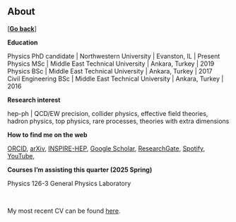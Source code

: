 ## About

\[[__Go back__](https://kagsimsek.github.io)\]

**Education**

Physics PhD candidate | Northwestern University | Evanston, IL | Present <br>
Physics MSc | Middle East Technical University | Ankara, Turkey | 2019 <br>
Physics BSc | Middle East Technical University | Ankara, Turkey | 2017 <br>
Civil Engineering BSc | Middle East Technical University | Ankara, Turkey | 2016 <br>

**Research interest**

hep-ph | QCD/EW precision, collider physics, effective field theories, hadron physics, top physics, rare processes, theories with extra dimensions

**How to find me on the web**

[ORCID](https://orcid.org/0000-0003-1741-8908), 
[arXiv](https://arxiv.org/a/simsek_k_1.html), 
[INSPIRE-HEP](https://inspirehep.net/literature?q=a%20Kagan.Simsek.1), 
[Google Scholar](https://scholar.google.com/citations?hl=en&user=XZGHBbcAAAAJ), 
[ResearchGate](https://www.researchgate.net/profile/Kagan-Simsek),
[Spotify](https://open.spotify.com/artist/61Bqs23yCeYVBvbNtuA5tk?si=S67Hi7erRtq6dhJxLKoM9Q),
[YouTube](https://www.youtube.com/@pianofalan), 

**Courses I’m assisting this quarter (2025 Spring)**

Physics 126-3 General Physics Laboratory

<br>
  
My most recent CV can be found [here](./files/cv/cv.pdf).
